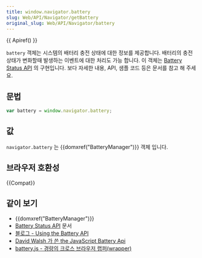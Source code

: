 ```yaml
---
title: window.navigator.battery
slug: Web/API/Navigator/getBattery
original_slug: Web/API/Navigator/battery
---
```


{{ Apiref() }}

`battery` 객체는 시스템의 배터리 충전 상태에 대한 정보를 제공합니다. 배터리의 충전 상태가 변화할때 발생하는 이벤트에 대한 처리도 가능 합니다. 이 객체는 [Battery Status API](/ko/docs/Web/API/Battery_Status_API) 의 구현입니다. 보다 자세한 내용, API, 샘플 코드 등은 문서를 참고 해 주세요.

## 문법

```js
var battery = window.navigator.battery;
```

## 값

`navigator.battery` 는 {{domxref("BatteryManager")}} 객체 입니다.

## 브라우저 호환성

{{Compat}}

## 같이 보기

- {{domxref("BatteryManager")}}
- [Battery Status API](/ko/docs/Web/API/Battery_Status_API) 문서
- [블로그 - Using the Battery API](https://hacks.mozilla.org/2012/02/using-the-battery-api-part-of-webapi/)
- [David Walsh 가 쓴 the JavaScript Battery Api](https://davidwalsh.name/battery-api)
- [battery.js - 경량의 크로스 브라우저 랩퍼(wrapper)](https://github.com/pstadler/battery.js)
